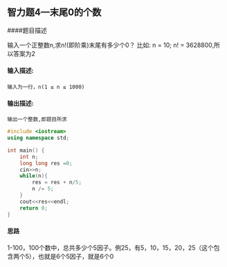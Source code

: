 ## 智力题4—末尾0的个数

####题目描述

输入一个正整数n,求n!(即阶乘)末尾有多少个0？ 比如: n = 10; n! = 3628800,所以答案为2

#### 输入描述:

```
输入为一行，n(1 ≤ n ≤ 1000)
```

#### 输出描述:

```
输出一个整数,即题目所求
```

```c++
#include <iostream>
using namespace std;

int main() {
    int n;
    long long res =0;
    cin>>n;
    while(n){
        res = res + n/5;
        n /= 5;
    }
    cout<<res<<endl;
    return 0;
}
```

#### 思路

1-100，100个数中，总共多少个5因子。例25，有5，10，15，20，25（这个包含两个5），也就是6个5因子，就是6个0
